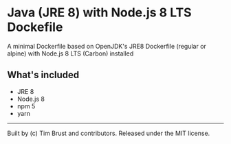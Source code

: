 # Java (JRE 8) with Node.js 8 LTS Dockefile

A minimal Dockerfile based on OpenJDK's JRE8 Dockerfile (regular or alpine) with Node.js 8 LTS (Carbon) installed

## What's included

* JRE 8
* Node.js 8
* npm 5
* yarn

---
Built by (c) Tim Brust and contributors. Released under the MIT license.
